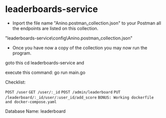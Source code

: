 # leaderboards-service

- Inport the file name "Anino.postman_collection.json" to your Postman all the endpoints are listed on this collection.  

 "leaderboards-service\config\Anino.postman_collection.json"
 
- Once you have now a copy of the collection you may now run the program.

 goto this cd leaderboards-service and 
 
 execute this command: go run main.go
 
 Checklist: 

 `POST /user`
 `GET /user/:_id`
 `POST /admin/leaderboard`
 `PUT /leaderboard/:_id/user/:user_id/add_score`
 `BONUS: Working dockerfile and docker-compose.yaml`

Database Name: leaderboard
